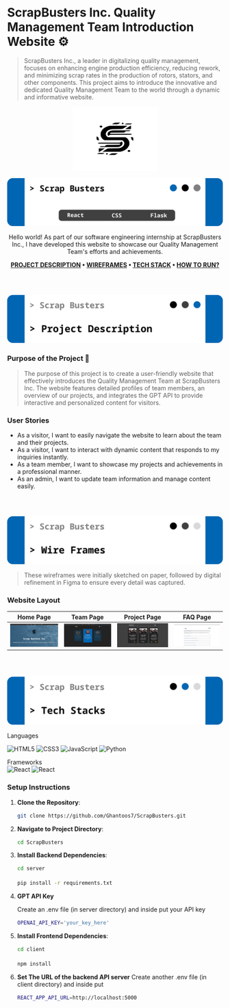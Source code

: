 # ScrapBusters Inc. Quality Management Team Introduction Website :gear:

> ScrapBusters Inc., a leader in digitalizing quality management, focuses on enhancing engine production efficiency, reducing rework, and minimizing scrap rates in the production of rotors, stators, and other components. This project aims to introduce the innovative and dedicated Quality Management Team to the world through a dynamic and informative website.


<p align="center">
  <img src="./client/src/assets/logo.svg" width="200px" height="150px">
</p>

<img src="./readme-assets/card.svg"/>

<div align="center">

Hello world! As part of our software engineering internship at ScrapBusters Inc., I have developed this website to showcase our Quality Management Team's efforts and achievements.

**[PROJECT DESCRIPTION](#project-description) • [WIREFRAMES](#wireframe) • [TECH STACK](#tech-stack)  • [HOW TO RUN?](#how-to-run?)**

</div>

<br><br>
<p align="center">
    <img src="./readme-assets/project-description.svg">
</p>


### Purpose of the Project :dart:
> The purpose of this project is to create a user-friendly website that effectively introduces the Quality Management Team at ScrapBusters Inc. The website features detailed profiles of team members, an overview of our projects, and integrates the GPT API to provide interactive and personalized content for visitors.

### User Stories

- As a visitor, I want to easily navigate the website to learn about the team and their projects.
- As a visitor, I want to interact with dynamic content that responds to my inquiries instantly.
- As a team member, I want to showcase my projects and achievements in a professional manner.
- As an admin, I want to update team information and manage content easily.

<br><br>
<p align="center">
    <img src="./readme-assets/wire-frames.svg">
</p>

> These wireframes were initially sketched on paper, followed by digital refinement in Figma to ensure every detail was captured.

### **Website Layout**

| Home Page                              | Team Page                              | Project Page         | FAQ Page         |
| -------------------------------- | --------------------------------- | ------------------------ | ------------------------ |
| ![Home](./readme-assets/home.png) | ![Team](./readme-assets/team.png)| ![Project](./readme-assets/projects.png)| ![FAQ](./readme-assets/faq.png)|

<br><br>

<img src="./readme-assets/tech-stacks.svg"/>
<p align="left">
Languages <br>

<p align="left">
<a target="_blank" rel="noreferrer"> <img src="https://img.shields.io/badge/html5-%23E34F26.svg?style=for-the-badge&logo=html5&logoColor=white" alt="HTML5" /> </a> <a target="_blank" rel="noreferrer"> <img src="https://img.shields.io/badge/css3-%231572B6.svg?style=for-the-badge&logo=css3&logoColor=white" alt="CSS3" /> </a> <a target="_blank" rel="noreferrer"> <img src="https://img.shields.io/badge/javascript-%23323330.svg?style=for-the-badge&logo=javascript&logoColor=%23F7DF1E" alt="JavaScript" /> </a> <a target="_blank" rel="noreferrer"> <img src="https://img.shields.io/badge/python-%233776AB.svg?style=for-the-badge&logo=python&logoColor=white" alt="Python" /> </a> 
</p>

<p align="left">
Frameworks<br>
<a target="_blank" rel="noreferrer"> <img src="https://img.shields.io/badge/react-%2320232a.svg?style=for-the-badge&logo=react&logoColor=%2361DAFB" alt="React" /> </a>
<a target="_blank" rel="noreferrer"> <img src="https://img.shields.io/badge/flask-%23000.svg?style=for-the-badge&logo=flask&logoColor=white" alt="React" /> </a>
</p>

### Setup Instructions

1. **Clone the Repository**:
    ```bash
    git clone https://github.com/Ghantoos7/ScrapBusters.git
    ```

2. **Navigate to Project Directory**:
    ```bash
    cd ScrapBusters
    ```

3. **Install Backend Dependencies**:
    ```bash
    cd server

    pip install -r requirements.txt
    ```

4. **GPT API Key**
    
    Create an .env file (in server directory) and inside put your API key

    ```bash
    OPENAI_API_KEY='your_key_here'
    ```
 

5. **Install Frontend Dependencies**:
    ```bash
    cd client

    npm install
    ```
6. **Set The URL of the backend API server**
    Create another .env file (in client directory) and inside put

    ```bash
    REACT_APP_API_URL=http://localhost:5000
    ```
<br>






